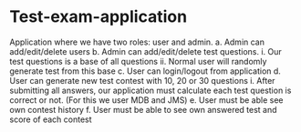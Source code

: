 # Test-exam-application
Application where we have two roles: user and admin.
a. Admin can add/edit/delete users
b. Admin can add/edit/delete test questions.
         i. Our test questions is a base of all questions
         ii. Normal user will randomly generate test from this base
c. User can login/logout from application
d. User can generate new test contest with 10, 20 or 30 questions
         i. After submitting all answers, our application must calculate each test question is correct or               not. (For this we user MDB and JMS)
e. User must be able see own contest history
f. User must be able to see own answered test and score of each contest
